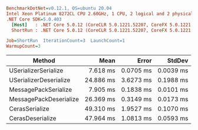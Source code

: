 ``` ini

BenchmarkDotNet=v0.12.1, OS=ubuntu 20.04
Intel Xeon Platinum 8272CL CPU 2.60GHz, 1 CPU, 2 logical and 2 physical cores
.NET Core SDK=5.0.403
  [Host]   : .NET Core 5.0.12 (CoreCLR 5.0.1221.52207, CoreFX 5.0.1221.52207), X64 RyuJIT
  ShortRun : .NET Core 5.0.12 (CoreCLR 5.0.1221.52207, CoreFX 5.0.1221.52207), X64 RyuJIT

Job=ShortRun  IterationCount=3  LaunchCount=1  
WarmupCount=3  

```
|                 Method |      Mean |     Error |    StdDev |
|----------------------- |----------:|----------:|----------:|
|   USerializerSerialize |  7.618 ms | 0.0705 ms | 0.0039 ms |
| USerializerDeserialize | 24.886 ms | 3.6273 ms | 0.1988 ms |
|   MessagePackSerialize |  7.905 ms | 0.1838 ms | 0.0101 ms |
| MessagePackDeserialize | 26.369 ms | 0.3149 ms | 0.0173 ms |
|         CerasSerialize | 49.310 ms | 1.9527 ms | 0.1070 ms |
|       CerasDeserialize | 47.964 ms | 1.0813 ms | 0.0593 ms |
